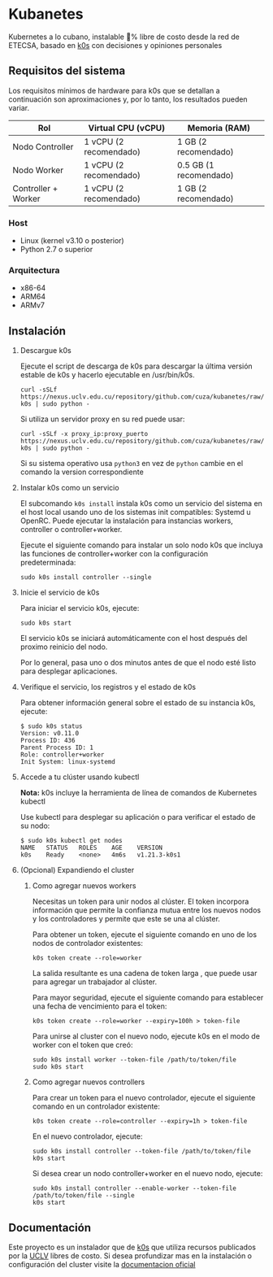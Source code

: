 # Kubanetes

Kubernetes a lo cubano, instalable 💯% libre de costo desde la red de ETECSA, basado en [k0s](https://k0sproject.io/) con decisiones y opiniones personales

## Requisitos del sistema

Los requisitos mínimos de hardware para k0s que se detallan a continuación son aproximaciones y, por lo tanto, los
resultados pueden variar.

| Rol                 | Virtual CPU (vCPU)     | Memoria (RAM)          |
|---------------------|------------------------|------------------------|
| Nodo Controller     | 1 vCPU (2 recomendado) | 1 GB (2 recomendado)   |
| Nodo Worker         | 1 vCPU (2 recomendado) | 0.5 GB (1 recomendado) |
| Controller + Worker | 1 vCPU (2 recomendado) | 1 GB (2 recomendado)   |

### Host

- Linux (kernel v3.10 o posterior)
- Python 2.7 o superior

### Arquitectura

- x86-64
- ARM64
- ARMv7

## Instalación

1. Descargue k0s

   Ejecute el script de descarga de k0s para descargar la última versión estable de k0s y hacerlo ejecutable en
   /usr/bin/k0s.

    ```shell
    curl -sSLf https://nexus.uclv.edu.cu/repository/github.com/cuza/kubanetes/raw/main/get-k0s | sudo python -
    ```
   
   Si utiliza un servidor proxy en su red puede usar:

   ```shell
   curl -sSLf -x proxy_ip:proxy_puerto https://nexus.uclv.edu.cu/repository/github.com/cuza/kubanetes/raw/main/get-k0s | sudo python -
   ```
   
   Si su sistema operativo usa `python3` en vez de `python` cambie en el comando la version correspondiente


2. Instalar k0s como un servicio

   El subcomando  `k0s install` instala k0s como un servicio del sistema en el host local usando uno de los sistemas
   init compatibles: Systemd u OpenRC. Puede ejecutar la instalación para instancias workers, controller o
   controller+worker.

   Ejecute el siguiente comando para instalar un solo nodo k0s que incluya las funciones de controller+worker con la
   configuración predeterminada:

    ```shell
    sudo k0s install controller --single
    ```
3. Inicie el servicio de k0s

   Para iniciar el servicio k0s, ejecute:

    ```shell
    sudo k0s start
    ```

   El servicio k0s se iniciará automáticamente con el host después del proximo reinicio del nodo.

   Por lo general, pasa uno o dos minutos antes de que el nodo esté listo para desplegar aplicaciones.

4. Verifique el servicio, los registros y el estado de k0s

   Para obtener información general sobre el estado de su instancia k0s, ejecute:

    ```shell
    $ sudo k0s status
    Version: v0.11.0
    Process ID: 436
    Parent Process ID: 1
    Role: controller+worker
    Init System: linux-systemd
    ```
5. Accede a tu clúster usando kubectl

   **Nota:** k0s incluye la herramienta de línea de comandos de Kubernetes kubectl

   Use kubectl para desplegar su aplicación o para verificar el estado de su nodo:

    ```shell
    $ sudo k0s kubectl get nodes
    NAME   STATUS   ROLES    AGE    VERSION
    k0s    Ready    <none>   4m6s   v1.21.3-k0s1
    ```

6. (Opcional) Expandiendo el cluster
   1. Como agregar nuevos workers
      
      Necesitas un token para unir nodos al clúster. El token incorpora información que permite la confianza mutua entre los nuevos nodos y los controladores y permite que este se una al clúster.

      Para obtener un token, ejecute el siguiente comando en uno de los nodos de controlador existentes:

      ```shell
      k0s token create --role=worker
      ```
      La salida resultante es una cadena de token larga , que puede usar para agregar un trabajador al clúster.

      Para mayor seguridad, ejecute el siguiente comando para establecer una fecha de vencimiento para el token:

      ```shell
      k0s token create --role=worker --expiry=100h > token-file
      ```
      Para unirse al cluster con el nuevo nodo, ejecute k0s en el modo de worker con el token que creó:
      ```shell
      sudo k0s install worker --token-file /path/to/token/file
      sudo k0s start
      ```
   2. Como agregar nuevos controllers
      
      Para crear un token para el nuevo controlador, ejecute el siguiente comando en un controlador existente:

      ```shell
      k0s token create --role=controller --expiry=1h > token-file
      ```

      En el nuevo controlador, ejecute:

      ```shell
      sudo k0s install controller --token-file /path/to/token/file
      k0s start
      ```

      Si desea crear un nodo controller+worker en el nuevo nodo, ejecute:

      ```shell
      sudo k0s install controller --enable-worker --token-file /path/to/token/file --single
      k0s start
      ```

## Documentación

Este proyecto es un instalador que de [k0s](https://k0sproject.io/) que utiliza recursos publicados por la [UCLV](https://www.uclv.edu.cu/) libres de costo. Si desea profundizar mas en la instalación o configuración del cluster visite la [documentacion oficial](https://docs.k0sproject.io/main/install)
